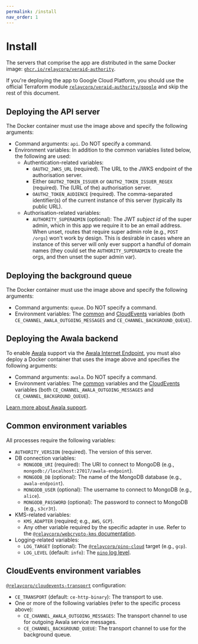 ```yaml
---
permalink: /install
nav_order: 1
---
```

# Install

The servers that comprise the app are distributed in the same Docker image: [`ghcr.io/relaycorp/veraid-authority`](https://github.com/relaycorp/veraid-authority/pkgs/container/veraid-authority).

If you're deploying the app to Google Cloud Platform, you should use the official Terraform module [`relaycorp/veraid-authority/google`](https://registry.terraform.io/modules/relaycorp/veraid-authority/google/latest) and skip the rest of this document.

## Deploying the API server

The Docker container must use the image above and specify the following arguments:

- Command arguments: `api`. Do NOT specify a command.
- Environment variables: In addition to the common variables listed below, the following are used:
  - Authentication-related variables:
    - `OAUTH2_JWKS_URL` (required). The URL to the JWKS endpoint of the authorisation server.
    - Either `OAUTH2_TOKEN_ISSUER` or `OAUTH2_TOKEN_ISSUER_REGEX` (required). The (URL of the) authorisation server.
    - `OAUTH2_TOKEN_AUDIENCE` (required). The comma-separated identifier(s) of the current instance of this server (typically its public URL).
  - Authorisation-related variables:
    - `AUTHORITY_SUPERADMIN` (optional): The JWT _subject id_ of the super admin, which in this app we require it to be an email address. When unset, routes that require super admin role (e.g., `POST /orgs`) won't work by design. This is desirable in cases where an instance of this server will only ever support a handful of domain names (they could set the `AUTHORITY_SUPERADMIN`  to create the orgs, and then unset the super admin var).

## Deploying the background queue

The Docker container must use the image above and specify the following arguments:

- Command arguments: `queue`. Do NOT specify a command.
- Environment variables: The [common](#common-environment-variables) and [CloudEvents](#cloudevents-environment-variables) variables (both `CE_CHANNEL_AWALA_OUTGOING_MESSAGES` and `CE_CHANNEL_BACKGROUND_QUEUE`).

## Deploying the Awala backend

To enable [Awala](https://awala.app/en/network/) support via the [Awala Internet Endpoint](https://docs.relaycorp.tech/awala-endpoint-internet/), you must also deploy a Docker container that uses the image above and specifies the following arguments:

- Command arguments: `awala`. Do NOT specify a command.
- Environment variables: The [common](#common-environment-variables) variables and the [CloudEvents](#cloudevents-environment-variables) variables (both `CE_CHANNEL_AWALA_OUTGOING_MESSAGES` and `CE_CHANNEL_BACKGROUND_QUEUE`).

[Learn more about Awala support](./awala.md).

## Common environment variables

All processes require the following variables:

- `AUTHORITY_VERSION` (required). The version of this server.
- DB connection variables:
  - `MONGODB_URI` (required): The URI to connect to MongoDB (e.g., `mongodb://localhost:27017/awala-endpoint`).
  - `MONGODB_DB` (optional): The name of the MongoDB database (e.g., `awala-endpoint`).
  - `MONGODB_USER` (optional): The username to connect to MongoDB (e.g., `alice`).
  - `MONGODB_PASSWORD` (optional): The password to connect to MongoDB (e.g., `s3cr3t`).
- KMS-related variables:
  - `KMS_ADAPTER` (required; e.g., `AWS`, `GCP`).
  - Any other variable required by the specific adapter in use. Refer to the [`@relaycorp/webcrypto-kms` documentation](https://www.npmjs.com/package/@relaycorp/webcrypto-kms).
- Logging-related variables:
  - `LOG_TARGET` (optional): The [`@relaycorp/pino-cloud`](https://www.npmjs.com/package/@relaycorp/pino-cloud) target (e.g., `gcp`).
  - `LOG_LEVEL` (default: `info`): The [`pino` log level](https://github.com/pinojs/pino/blob/master/docs/api.md#levels).

## CloudEvents environment variables

[`@relaycorp/cloudevents-transport`](https://www.npmjs.com/package/@relaycorp/cloudevents-transport) configuration:

- `CE_TRANSPORT` (default: `ce-http-binary`): The transport to use.
- One or more of the following variables (refer to the specific process above):
  - `CE_CHANNEL_AWALA_OUTGOING_MESSAGES`: The transport channel to use for outgoing Awala service messages.
  - `CE_CHANNEL_BACKGROUND_QUEUE`: The transport channel to use for the background queue.
